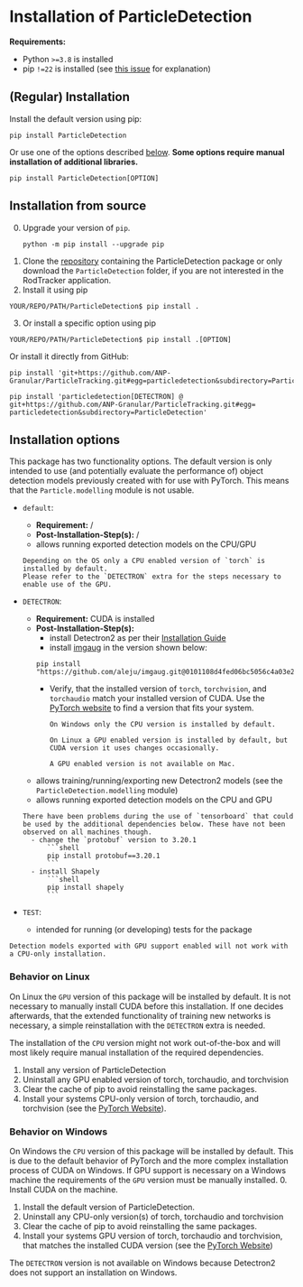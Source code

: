 # Installation of ParticleDetection

**Requirements:**
- Python `>=3.8` is installed
- pip `!=22` is installed (see [this issue](https://github.com/pypa/pip/issues/10851) for explanation)

## (Regular) Installation
Install the default version using pip:
```shell
pip install ParticleDetection
```
Or use one of the options described [below](#installation-options). **Some options require manual installation of additional libraries.**
```shell
pip install ParticleDetection[OPTION]
```

## Installation from source
0. Upgrade your version of `pip`.
   ```shell
   python -m pip install --upgrade pip
   ```
1. Clone the [repository](https://github.com/ANP-Granular/ParticleTracking) containing the ParticleDetection package or only download the `ParticleDetection` folder, if you are not interested in the RodTracker application.
2. Install it using pip
  ```shell
  YOUR/REPO/PATH/ParticleDetection$ pip install .
  ```
3. Or install a specific option using pip
  ```shell
  YOUR/REPO/PATH/ParticleDetection$ pip install .[OPTION]
  ```

Or install it directly from GitHub:
```shell
pip install 'git+https://github.com/ANP-Granular/ParticleTracking.git#egg=particledetection&subdirectory=ParticleDetection'
```
```shell
pip install 'particledetection[DETECTRON] @ git+https://github.com/ANP-Granular/ParticleTracking.git#egg=
particledetection&subdirectory=ParticleDetection'
```

## Installation options
This package has two functionality options. The default version is only intended to use (and potentially evaluate the performance of) object detection models previously created with for use with PyTorch. This means that the `Particle.modelling` module is not usable.

- `default`:
  - **Requirement:** /
  - **Post-Installation-Step(s):** /
  - allows running exported detection models on the CPU/GPU
  ```{Note}
  Depending on the OS only a CPU enabled version of `torch` is installed by default.
  Please refer to the `DETECTRON` extra for the steps necessary to enable use of the GPU.
  ```

- `DETECTRON`:
  - **Requirement:** CUDA is installed
  - **Post-Installation-Step(s):**
    - install Detectron2 as per their [Installation Guide](https://detectron2.readthedocs.io/en/latest/tutorials/install.html)
    - install [imgaug](https://imgaug.readthedocs.io/en/latest/) in the version shown below:
    ```shell
    pip install "https://github.com/aleju/imgaug.git@0101108d4fed06bc5056c4a03e2bcb0216dac326"
    ```
    - Verify, that the installed version of `torch`, `torchvision`, and `torchaudio` match your installed version of CUDA. Use the [PyTorch website](https://pytorch.org/get-started/locally/) to find a version that fits your system.
      ```{Hint}
      On Windows only the CPU version is installed by default.

      On Linux a GPU enabled version is installed by default, but CUDA version it uses changes occasionally.

      A GPU enabled version is not available on Mac.
      ```
  - allows training/running/exporting new Detectron2 models (see the `ParticleDetection.modelling` module)
  - allows running exported detection models on the CPU and GPU
  ```{Admonition} Troubleshooting
  There have been problems during the use of `tensorboard` that could be used by the additional dependencies below. These have not been observed on all machines though.
    - change the `protobuf` version to 3.20.1
        ```shell
        pip install protobuf==3.20.1
        ```
    - install Shapely
        ```shell
        pip install shapely
        ```
  ```
- `TEST`:
  - intended for running (or developing) tests for the package

```{Warning}
Detection models exported with GPU support enabled will not work with a CPU-only installation.
```

### Behavior on Linux

On Linux the `GPU` version of this package will be installed by default. It is not necessary to manually install CUDA before this installation.
If one decides afterwards, that the extended functionality of training new networks is necessary, a simple reinstallation with the `DETECTRON` extra is needed.

The installation of the `CPU` version might not work out-of-the-box and will most likely require manual installation of the required dependencies.
1. Install any version of ParticleDetection
2. Uninstall any GPU enabled version of torch, torchaudio, and torchvision
3. Clear the cache of pip to avoid reinstalling the same packages.
4. Install your systems CPU-only version of torch, torchaudio, and torchvision (see the [PyTorch Website](https://pytorch.org/get-started/locally/)).


### Behavior on Windows

On Windows the `CPU` version of this package will be installed by default. This is due to the default behavior of PyTorch and the more complex installation process of CUDA on Windows.
If GPU support is necessary on a Windows machine the requirements of the `GPU` version must be manually installed.
0. Install CUDA on the machine.
1. Install the default version of ParticleDetection.
2. Uninstall any CPU-only version(s) of torch, torchaudio and torchvision
3. Clear the cache of pip to avoid reinstalling the same packages.
4. Install your systems GPU version of torch, torchaudio and torchvision, that matches the installed CUDA version (see the [PyTorch Website](https://pytorch.org/get-started/locally/))

The `DETECTRON` version is not available on Windows because Detectron2 does not support an installation on Windows.
